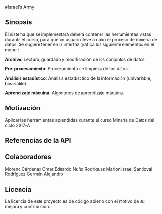 #Israel's Army

## Sinopsis
El sistema que se implementará deberá contener las herramientas vistas durante el curso, para que un usuario lleve a cabo el proceso de minería de datos. Se sugiere tener en la interfaz gráfica los siguiente elementos en el menu :

**Archivo**: Lectura, guardado y modificación de los conjuntos de datos. 

**Pre-procesamiento**: Procesamiento de limpieza de los datos. 

**Análisis estadístico**: Análisis estadísctico de la información (univariable, bivariable). 

**Aprendizaje máquina**: Algoritmos de aprendizaje máquina. 

## Motivación
Aplicar las herramientas aprendidas durante el curso Minería de Datos del ciclo 2017-A

## Referencias de la API 


## Colaboradores

Moreno Cárdenas Omar Eduardo 
Nuño Rodríguez Marlon Israel
Sandoval Rodríguez Germán Alejandro

## Licencia

La licencia de este proyecto es de código abierto con el motivo de su mejora y contribución.
